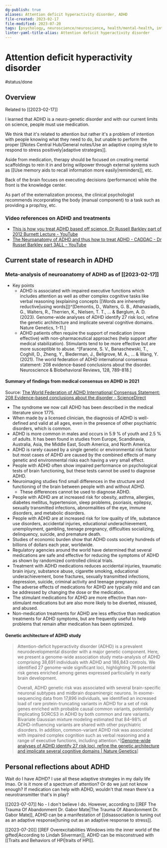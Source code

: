 ```yaml
---
dg-publish: true
aliases: Attention deficit hyperactivity disorder, ADHD
file-created: 2023-02-17
file-modified: 2023-07-20
tags: [psychology, neuroscience/neuroscience, health/mental-health, intelligence/consciousness/attention, science/research]
linter-yaml-title-alias: Attention deficit hyperactivity disorder
---
```


# Attention deficit hyperactivity disorder

#status/done

## Overview

Related to [[2023-02-17]]

I learned that ADHD is a neuro-genetic disorder and with our current limits on science, people must use medication.

We think that it's related to attention but rather it's a problem of intention with people knowing what they need to do, but unable to perform the proper [[Notes Central Hub/General notes/Use an adaptive coping style to respond to stress positively|adaptive strategies]].

Aside from medication, therapy should be focused on creating mental scaffoldings to rein it in and bring willpower through external systems such as [[Use memory aids to recall information more easily|reminders]], etc.

Back of the brain focuses on executing decisions (performance) while the front is the knowledge center.

As part of the externalization process, the clinical psychologist recommends incorporating the body (manual component) to a task such as providing a prop/toy, etc.

### Video references on ADHD and treatments

- [This is how you treat ADHD based off science, Dr Russell Barkley part of 2012 Burnett Lecture - YouTube](https://www.youtube.com/watch?v=_tpB-B8BXk0&t=310s)
- [The Neuroanatomy of ADHD and thus how to treat ADHD - CADDAC - Dr Russel Barkley part 3ALL - YouTube](https://www.youtube.com/watch?v=sPFmKu2S5XY&t=207s)

## Current state of research in ADHD

### Meta-analysis of neuroanatomy of ADHD as of [[2023-02-17]]

- Key points
	- ADHD is associated with impaired executive functions which includes attention as well as other complex cognitive tasks like verbal reasoning (explaining concepts [[Words are inherently reductive|using words]])^[Demontis, D., Walters, G. B., Athanasiadis, G., Walters, R., Therrien, K., Nielsen, T. T., … & Børglum, A. D. (2023). Genome-wide analyses of ADHD identify 27 risk loci, refine the genetic architecture and implicate several cognitive domains. Nature Genetics, 1-11.]
	- ADHD patients often require the support of medication (more effective) with non-pharmaceutical approaches (help support after medical stabilization). Stimulants tend to be more effective but are more susceptible to abuse. ^[Faraone, S. V., Banaschewski, T., Coghill, D., Zheng, Y., Biederman, J., Bellgrove, M. A., … & Wang, Y. (2021). The world federation of ADHD international consensus statement: 208 evidence-based conclusions about the disorder. Neuroscience & Biobehavioral Reviews, 128, 789-818.]

#### Summary of findings from medical consensus on ADHD in 2021

Source: [The World Federation of ADHD International Consensus Statement: 208 Evidence-based conclusions about the disorder - ScienceDirect](https://www.sciencedirect.com/science/article/pii/S014976342100049X)

- The syndrome we now call ADHD has been described in the medical literature since 1775.
- When made by a licensed clinician, the diagnosis of ADHD is well-defined and valid at all ages, even in the presence of other psychiatric disorders, which is common.
- ADHD is more common in males and occurs in 5.9 % of youth and 2.5 % of adults. It has been found in studies from Europe, Scandinavia, Australia, Asia, the Middle East, South America, and North America.
- ADHD is rarely caused by a single genetic or environmental risk factor but most cases of ADHD are caused by the combined effects of many genetic and environmental risks each having a very small effect.
- People with ADHD often show impaired performance on psychological tests of brain functioning, but these tests cannot be used to diagnose ADHD.
- Neuroimaging studies find small differences in the structure and functioning of the brain between people with and without ADHD.
	- These differences cannot be used to diagnose ADHD.
- People with ADHD are at increased risk for obesity, asthma, allergies, diabetes mellitus, hypertension, sleep problems, psoriasis, epilepsy, sexually transmitted infections, abnormalities of the eye, immune disorders, and metabolic disorders.
- People with ADHD are at increased risk for low quality of life, substance use disorders, accidental injuries, educational underachievement, unemployment, gambling, teenage pregnancy, difficulties socializing, delinquency, suicide, and premature death.
- Studies of economic burden show that ADHD costs society hundreds of billions of dollars each year, worldwide.
- Regulatory agencies around the world have determined that several medications are safe and effective for reducing the symptoms of ADHD as shown by randomized controlled clinical trials.
- Treatment with ADHD medications reduces accidental injuries, traumatic brain injury, substance abuse, cigarette smoking, educational underachievement, bone fractures, sexually transmitted infections, depression, suicide, criminal activity and teenage pregnancy.
- The adverse effects of medications for ADHD are typically mild and can be addressed by changing the dose or the medication.
- The stimulant medications for ADHD are more effective than non-stimulant medications but are also more likely to be diverted, misused, and abused.
- Non-medication treatments for ADHD are less effective than medication treatments for ADHD symptoms, but are frequently useful to help problems that remain after medication has been optimized.

#### Genetic architecture of ADHD study

> Attention-deficit hyperactivity disorder (ADHD) is a prevalent neurodevelopmental disorder with a major genetic component. Here, we present a genome-wide association study meta-analysis of ADHD comprising 38,691 individuals with ADHD and 186,843 controls. We identified 27 genome-wide significant loci, highlighting 76 potential risk genes enriched among genes expressed particularly in early brain development.
>
> Overall, ADHD genetic risk was associated with several brain-specific neuronal subtypes and midbrain dopaminergic neurons. In exome-sequencing data from 17,896 individuals, we identified an increased load of rare protein-truncating variants in ADHD for a set of risk genes enriched with probable causal common variants, potentially implicating SORCS3 in ADHD by both common and rare variants. Bivariate Gaussian mixture modeling estimated that 84–98% of ADHD-influencing variants are shared with other psychiatric disorders. In addition, common-variant ADHD risk was associated with impaired complex cognition such as verbal reasoning and a range of executive functions, including attention.^[[Genome-wide analyses of ADHD identify 27 risk loci, refine the genetic architecture and implicate several cognitive domains | Nature Genetics](https://www.nature.com/articles/s41588-022-01285-8)]

## Personal reflections about ADHD

Wait do I have ADHD? I use all these adaptive strategies in my daily life lmao. Or is it more of a spectrum of attention? Or do we just not know enough? If medication can help with ADHD, wouldn't that mean there's a neurotransmitter that's in play?

[[2023-07-07]] No - I don't believe I do. However, according to [[REF The Trauma Of Abandonment  Dr. Gabor Mate|The Trauma Of Abandonment Dr. Gabor Mate]], ADHD can be a manifestation of [[disassociation is tuning out as an adaptive response|tuning out as an adaptive response to stress]].

[[2023-07-20]] [[REF Overexcitabilities Windows into the inner world of the gifted|According to Lindah Silverman]], ADHD can be misconstrued with [[Traits and Behaviors of HPI|traits of HPI]].
